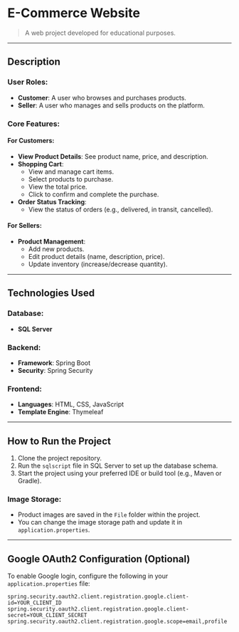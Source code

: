 # E-Commerce Website

> A web project developed for educational purposes.

---

##  Description

###  User Roles:
- **Customer**: A user who browses and purchases products.
- **Seller**: A user who manages and sells products on the platform.

###  Core Features:

####  For Customers:
- **View Product Details**: See product name, price, and description.
- **Shopping Cart**:
  - View and manage cart items.
  - Select products to purchase.
  - View the total price.
  - Click to confirm and complete the purchase.
- **Order Status Tracking**:
  - View the status of orders (e.g., delivered, in transit, cancelled).

#### For Sellers:
- **Product Management**:
  - Add new products.
  - Edit product details (name, description, price).
  - Update inventory (increase/decrease quantity).

---

##  Technologies Used

###  Database:
- **SQL Server**

###  Backend:
- **Framework**: Spring Boot  
- **Security**: Spring Security

###  Frontend:
- **Languages**: HTML, CSS, JavaScript  
- **Template Engine**: Thymeleaf

---

## How to Run the Project

1. Clone the project repository.
2. Run the `sqlscript` file in SQL Server to set up the database schema.
3. Start the project using your preferred IDE or build tool (e.g., Maven or Gradle).

### Image Storage:
- Product images are saved in the `File` folder within the project.
- You can change the image storage path and update it in `application.properties`.

---

## Google OAuth2 Configuration (Optional)

To enable Google login, configure the following in your `application.properties` file:

```properties
spring.security.oauth2.client.registration.google.client-id=YOUR_CLIENT_ID
spring.security.oauth2.client.registration.google.client-secret=YOUR_CLIENT_SECRET
spring.security.oauth2.client.registration.google.scope=email,profile
